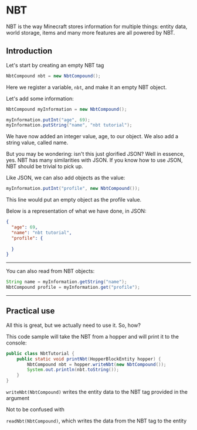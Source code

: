 # NBT

NBT is the way Minecraft stores information for multiple things: entity data, world storage, items and many more features are all powered by NBT.

## Introduction

Let's start by creating an empty NBT tag

```java
NbtCompound nbt = new NbtCompound();
```

Here we register a variable, `nbt`, and make it an empty NBT object.

Let's add some information:

```java
NbtCompound myInformation = new NbtCompound();

myInformation.putInt("age", 69);
myInformation.putString("name", "nbt tutorial");
```

We have now added an integer value, age, to our object. We also add a string value, called name.

But you may be wondering: isn't this just glorified JSON? Well in essence, yes. NBT has many similarities with JSON. If you know how to use JSON, NBT should be trivial to pick up. 

Like JSON, we can also add objects as the value:

```java
myInformation.putInt("profile", new NbtCompound());
```

This line would put an empty object as the profile value.

Below is a representation of what we have done, in JSON:

```json
{
  "age": 69,
  "name": "nbt tutorial",
  "profile": {
    
  }
}
```

---

You can also read from NBT objects:

```java
String name = myInformation.getString("name");
NbtCompound profile = myInformation.get("profile");
``` 

---

## Practical use

All this is great, but we actually need to use it. So, how?

This code sample will take the NBT from a hopper and will print it to the console:

```java
public class NbtTutorial {
    public static void printNbt(HopperBlockEntity hopper) {
        NbtCompound nbt = hopper.writeNbt(new NbtCompound());
        System.out.println(nbt.toString());
    }
}
```

`writeNbt(NbtCompound)` writes the entity data to the NBT tag provided in the argument

Not to be confused with

`readNbt(NbtCompound)`, which writes the data from the NBT tag to the entity